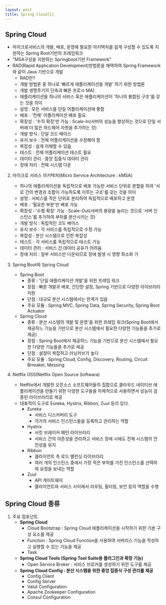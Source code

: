 ```yaml
---
layout: post
title: Spring Cloud[1]
---
```


## Spring Cloud
- 마이크로서비스의 개발, 배포, 운영에 필요한 아키텍처를 쉽게 구성할 수 있도록 지원하는 Spring Boot기반의 프레임워크
- "MSA구성을 지원하는 Springboot기반 Framework"
- RAD(Rapid Application Development)방법론을 채택하여 Spring Framework와 같이 Java 기반으로 개발
    - RAD란?
    - 개발 방법론 중 하나로 ‘빠르게 애플리케이션을 개발’ 하기 위한 방법론
    - 개발 생명주기의 단축과 빠른 프로ㅁ MA)
    - 애플리케이션을 하나의 서비스 혹은 애플리케이션이 '하나의 통합된 구조'를 갖는 것을 의미
    - 설멍 : 모든 서비스를 단일 어플리케이션에 통합
    - 배포 : '전체' 어플리케이션 배포 필요
    - 확장성 : '수직 확장'만 가능 : Scale-In(서버의 성능을 향상하는 것으로 단일 서버에 더 많은 하드웨어 자원을 추가하는 것)
    - 개발 방식 : 단일 코드 베이스
    - 유지 보수 : 전체 어플리케이션을 수정해야 함
    - 복잡성 : 쉽게 이해할 수 있음
    - 테스트 : 전체 어플리케이션 테스트 필요
    - 데이터 관리 : 중앙 집중식 데이터 관리
    - 장애 처리 : 전체 시스템 다운

2. 마이크로 서비스 아키텍처(Micro Service Architecture : kMSA)
    - 하나의 애플리케이션을 독립적으로 배포 가능한 서비스 단위로 분할을 하여 '서로 간의 변경과 조합이 가능하도록 이루는 구조'를 갖는 것을 의미
    - 설멍 : 서비스를 작은 단위로 분리하여 독립적으로 배포하고 운영
    - 배포 : '필요한 부분'만 배포 가능
    - 확장성 : '수평 확장' 가능 : Scale-Out(서버의 용량을 늘리는 것으로 ‘서버 인스턴스’를 추가하여 부하를 분산시키는 것)
    - 개발 방식 : 독립적인 코드 베이스
    - 유지 보수 : 각 서비스를 독립적으로 수정 가능
    - 복잡성 : 분산 시스템으로 인한 복잡성
    - 테스트 : 각 서비스를 독립적으로 테스트 가능
    - 데이터 관리 : 서비스 간 데이터 공유가 어려움
    - 장애 처리 : 일부 서비스만 다운되므로 장애 발생 시 영향 최소화 가
  
3. Spring Boot와 Spring Cloud
    - Spring Boot
        - 종류 : '단일 애플리케이션 개발'을 위한 프레임 워크
        - 장점 : 빠른 개발과 배포, 간단한 설정, Spring 기반으로 다양한 라이브러리 지원
        - 단점 : 대규모 분산 시스템에서는 한계가 있음
        - 주요 모듈 : Spring MVC, Spring Data, Spring Security, Spring Boot Actuator
    - Spring Cloud
        - 종류 : 분산 시스템의 개발 및 운영'을 위한 프레임 워크(Spring Boot에서 제공하느 기능을 기반으로 분산 시스템에서 필요한 다양한 기능들을 추가로 제공)
        - 장점 :  Spring Boot에서 제공하느 기능을 기반으로 분산 시스템에서 필요한 다양한 기능들을 추가로 제공
        - 단점 : 설정이 복잡하고 러닝커브가 높다
        - 주요 모듈 : Spring Cloud, Config, Discovery, Routing, Circuit Brreaker, Messing
4. Netflix OSS(Netflix Open Source Softwara)
    - Netflix에서 개발한 오픈소스 소프트웨어들의 집합으로 클라우드 네이티브 애플리케이션을 만들기 위한 다양한 도구들을 자체적으로 사용하면서 성능이 검증된 라이브러리로 제공
    - 대표적이 도구로 Eureka, Hystrix, Ribbon, Zuul 등이 있다.
        - Eureka
            - 서비스 디스커버리 도구
            - 각가의 서비스 인스턴스들을 등록하고 관리하는 역할 
        - Hystrix
            - 서킷 브레이커 패턴 라이브러리
            - 서비스 간의 의존성을 관리하고 서비스 장애 시에도 전체 시스템의 안전성을 유지
        - Ribbon
            - 클라이언트 측 로드 밸런싱 라이브러리
            - 여러 개의 인스턴스 중에서 가장 적은 부하를 가진 인스턴스를 선택하여 요청을 보내는 역할     
        - Zuul
            - API 게이트웨이
            - 클라이언트와 서비스 사이에서 라우팅, 필터링, 보안 등의 역할을 수행

## Spring Cloud 종류
1. 주요 컴포넌트
    - **Spring Cloud**
        - Cloud Bootstrap : Spring Cloud 애플리케이션을 시작하기 위한 기본 구성 요소를 제공
        - Function : Spring Cloud Function을 사용하여 서버리스 기능을 작성하고 실행할 수 있는 기능을 제공
        - Task
    - **Spring Cloud Tools (Spring Tool Suite용 플러그인과 확장 기능)**
        - Open Service Broker : 서비스 브로커를 생성하기 위한 도구를 제공
    - **Spring Cloud Config : 분산 시스템을 위한 중앙 집중식 구성 관리를 제공**
        - Config Client
        - Config Server
        - Valut Configuration
        - Apache Zookeeper Configuration
        - Consul Configuration 











